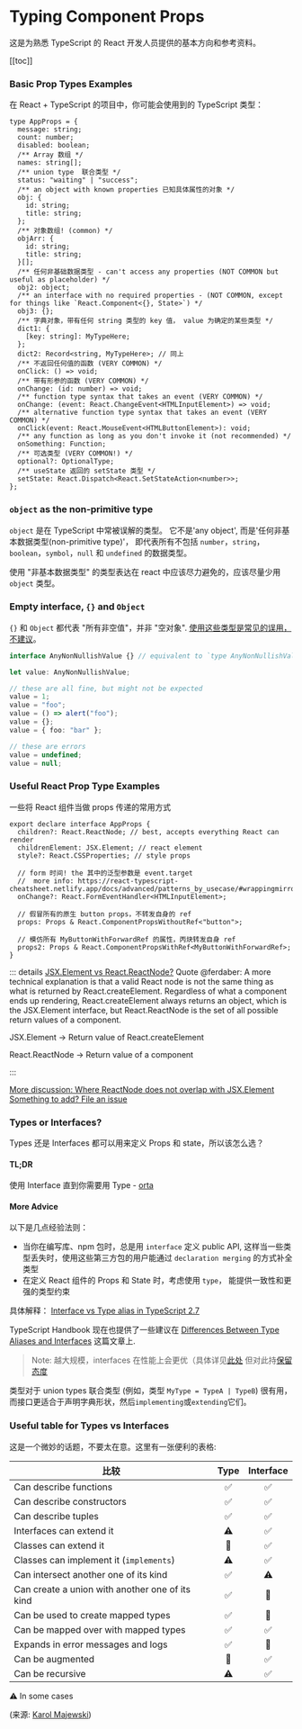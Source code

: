 
# Typing Component Props

这是为熟悉 TypeScript 的 React 开发人员提供的基本方向和参考资料。

[[toc]]
### Basic Prop Types Examples

在 React + TypeScript 的项目中，你可能会使用到的 TypeScript 类型：

```tsx
type AppProps = {
  message: string;
  count: number;
  disabled: boolean;
  /** Array 数组 */
  names: string[];
  /** union type  联合类型 */
  status: "waiting" | "success";
  /** an object with known properties 已知具体属性的对象 */
  obj: {
    id: string;
    title: string;
  };
  /** 对象数组! (common) */
  objArr: {
    id: string;
    title: string;
  }[];
  /** 任何非基础数据类型 - can't access any properties (NOT COMMON but useful as placeholder) */
  obj2: object;
  /** an interface with no required properties - (NOT COMMON, except for things like `React.Component<{}, State>`) */
  obj3: {};
  /** 字典对象，带有任何 string 类型的 key 值， value 为确定的某些类型 */
  dict1: {
    [key: string]: MyTypeHere;
  };
  dict2: Record<string, MyTypeHere>; // 同上
  /** 不返回任何值的函数 (VERY COMMON) */
  onClick: () => void;
  /** 带有形参的函数 (VERY COMMON) */
  onChange: (id: number) => void;
  /** function type syntax that takes an event (VERY COMMON) */
  onChange: (event: React.ChangeEvent<HTMLInputElement>) => void;
  /** alternative function type syntax that takes an event (VERY COMMON) */
  onClick(event: React.MouseEvent<HTMLButtonElement>): void;
  /** any function as long as you don't invoke it (not recommended) */
  onSomething: Function;
  /** 可选类型 (VERY COMMON!) */
  optional?: OptionalType;
  /** useState 返回的 setState 类型 */
  setState: React.Dispatch<React.SetStateAction<number>>;
};
```

### `object` as the non-primitive type

`object` 是在 TypeScript 中常被误解的类型。 它不是'any object', 而是'任何非基本数据类型(non-primitive type)'，
即代表所有不包括 `number`，`string`，`boolean`，`symbol`，`null` 和 `undefined` 的数据类型。

使用 "非基本数据类型" 的类型表达在 react 中应该尽力避免的，应该尽量少用 `object` 类型。

### Empty interface, `{}` and `Object`

`{}` 和 `Object` 都代表 "所有非空值"，并非 "空对象". [使用这些类型是常见的误用，不建议](https://typescript-eslint.io/rules/no-empty-interface/)。

```typescript
interface AnyNonNullishValue {} // equivalent to `type AnyNonNullishValue = {}` or `type AnyNonNullishValue = Object`

let value: AnyNonNullishValue;

// these are all fine, but might not be expected
value = 1;
value = "foo";
value = () => alert("foo");
value = {};
value = { foo: "bar" };

// these are errors
value = undefined;
value = null;
```

### Useful React Prop Type Examples

一些将 React 组件当做 props 传递的常用方式

```tsx
export declare interface AppProps {
  children?: React.ReactNode; // best, accepts everything React can render
  childrenElement: JSX.Element; // react element
  style?: React.CSSProperties; // style props
  
  // form 时间! the 其中的泛型参数是 event.target
  //  more info: https://react-typescript-cheatsheet.netlify.app/docs/advanced/patterns_by_usecase/#wrappingmirroring
  onChange?: React.FormEventHandler<HTMLInputElement>;
  
  // 假冒所有的原生 button props，不转发自身的 ref
  props: Props & React.ComponentPropsWithoutRef<"button">; 

  // 模仿所有 MyButtonWithForwardRef 的属性，丙炔转发自身 ref
  props2: Props & React.ComponentPropsWithRef<MyButtonWithForwardRef>; 
}
```

::: details <u>JSX.Element vs React.ReactNode?</u>
Quote @ferdaber: A more technical explanation is that a valid React node is not the same thing as what is returned by React.createElement. Regardless of what a component ends up rendering, React.createElement always returns an object, which is the JSX.Element interface, but React.ReactNode is the set of all possible return values of a component.

JSX.Element -> Return value of React.createElement

React.ReactNode -> Return value of a component

:::

[More discussion: Where ReactNode does not overlap with JSX.Element](https://github.com/typescript-cheatsheets/react/issues/129)
[Something to add? File an issue](https://github.com/typescript-cheatsheets/react/issues/new)


### Types or Interfaces?

Types 还是 Interfaces 都可以用来定义 Props 和 state，所以该怎么选？

#### TL;DR

使用 Interface 直到你需要用 Type - [orta](https://twitter.com/orta/status/1356129195835973632?s=20)

#### More Advice

以下是几点经验法则：

* 当你在编写库、npm 包时，总是用 `interface` 定义 public API, 这样当一些类型丢失时，使用这些第三方包的用户能通过 `declaration merging` 的方式补全类型
* 在定义 React 组件的 Props 和 State 时，考虑使用 `type`， 能提供一致性和更强的类型约束

具体解释： [Interface vs Type alias in TypeScript 2.7](https://medium.com/@martin_hotell/interface-vs-type-alias-in-typescript-2-7-2a8f1777af4c)

TypeScript Handbook 现在也提供了一些建议在 [Differences Between Type Aliases and Interfaces](https://www.typescriptlang.org/docs/handbook/2/everyday-types.html#differences-between-type-aliases-and-interfaces) 这篇文章上.

> Note: 越大规模，interfaces 在性能上会更优（具体详见[此处](https://github.com/microsoft/TypeScript/wiki/Performance#preferring-interfaces-over-intersections) 但对此持[保留态度](https://news.ycombinator.com/item?id=25201887)

类型对于 union types 联合类型 (例如，类型 `MyType = TypeA | TypeB`) 很有用，而接口更适合于声明字典形状，然后`implementing`或`extending`它们。

### Useful table for Types vs Interfaces
这是一个微妙的话题，不要太在意。这里有一张便利的表格:

| 比较                                            | Type | Interface |
| ----------------------------------------------- | :--: | :-------: |
| Can describe functions                          |  ✅  |    ✅     |
| Can describe constructors                       |  ✅  |    ✅     |
| Can describe tuples                             |  ✅  |    ✅     |
| Interfaces can extend it                        |  ⚠️  |    ✅     |
| Classes can extend it                           |  🚫  |    ✅     |
| Classes can implement it (`implements`)         |  ⚠️  |    ✅     |
| Can intersect another one of its kind           |  ✅  |    ⚠️     |
| Can create a union with another one of its kind |  ✅  |    🚫     |
| Can be used to create mapped types              |  ✅  |    🚫     |
| Can be mapped over with mapped types            |  ✅  |    ✅     |
| Expands in error messages and logs              |  ✅  |    🚫     |
| Can be augmented                                |  🚫  |    ✅     |
| Can be recursive                                |  ⚠️  |    ✅     |

⚠️ In some cases

(来源: [Karol Majewski](https://twitter.com/karoljmajewski/status/1082413696075382785))
